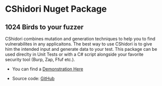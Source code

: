 # CShidori Nuget Package

## 1024 Birds to your fuzzer

CShidori combines mutation and generation techniques to help you to find vulnerabilites in any applicaitons.
The best way to use CShidori is to give him the intended input and generate data to your test.
This package can be used direclty in Unit Tests or with a C# script alongside your favorite security tool (Burp, Zap, Ffuf etc.).

* You can find a [Demonstration Here](https://github.com/Aif4thah/CShidori)

* Source code: [GitHub](https://github.com/Aif4thah/CShidori-Nuget-Package)

